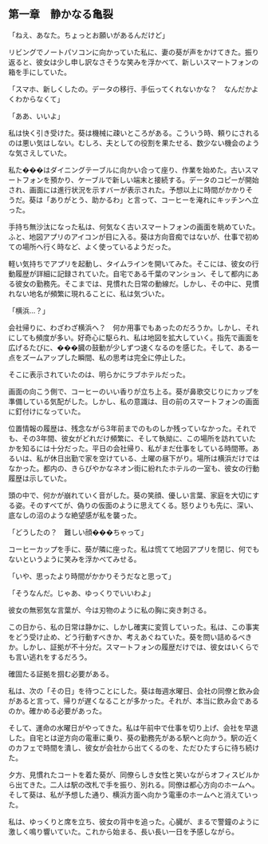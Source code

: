 ## 第一章　静かなる亀裂

「ねえ、あなた。ちょっとお願いがあるんだけど」

リビングでノートパソコンに向かっていた私に、妻の葵が声をかけてきた。振り返ると、彼女は少し申し訳なさそうな笑みを浮かべて、新しいスマートフォンの箱を手にしていた。

「スマホ、新しくしたの。データの移行、手伝ってくれないかな？　なんだかよくわからなくて」

「ああ、いいよ」

私は快く引き受けた。葵は機械に疎いところがある。こういう時、頼りにされるのは悪い気はしない。むしろ、夫としての役割を果たせる、数少ない機会のような気さえしていた。

私た���はダイニングテーブルに向かい合って座り、作業を始めた。古いスマートフォンを預かり、ケーブルで新しい端末と接続する。データのコピーが開始され、画面には進行状況を示すバーが表示された。予想以上に時間がかかりそうだ。葵は「ありがとう、助かるわ」と言って、コーヒーを淹れにキッチンへ立った。

手持ち無沙汰になった私は、何気なく古いスマートフォンの画面を眺めていた。ふと、地図アプリのアイコンが目に入る。葵は方向音痴ではないが、仕事で初めての場所へ行く時など、よく使っているようだった。

軽い気持ちでアプリを起動し、タイムラインを開いてみた。そこには、彼女の行動履歴が詳細に記録されていた。自宅である千葉のマンション、そして都内にある彼女の勤務先。そこまでは、見慣れた日常の動線だ。しかし、その中に、見慣れない地名が頻繁に現れることに、私は気づいた。

「横浜…？」

会社帰りに、わざわざ横浜へ？　何か用事でもあったのだろうか。しかし、それにしても頻度が多い。好奇心に駆られ、私は地図を拡大していく。指先で画面を広げるたびに、���臓の鼓動が少しずつ速くなるのを感じた。そして、ある一点をズームアップした瞬間、私の思考は完全に停止した。

そこに表示されていたのは、明らかにラブホテルだった。

画面の向こう側で、コーヒーのいい香りが立ち上る。葵が鼻歌交じりにカップを準備している気配がした。しかし、私の意識は、目の前のスマートフォンの画面に釘付けになっていた。

位置情報の履歴は、残念ながら3年前までのものしか残っていなかった。それでも、その3年間、彼女がどれだけ頻繁に、そして執拗に、この場所を訪れていたかを知るには十分だった。平日の会社帰り、私がまだ仕事をしている時間帯。あるいは、私が休日出勤で家を空けている、土曜の昼下がり。場所は横浜だけではなかった。都内の、きらびやかなネオン街に紛れたホテルの一室も、彼女の行動履歴は示していた。

頭の中で、何かが崩れていく音がした。葵の笑顔、優しい言葉、家庭を大切にする姿。そのすべてが、偽りの仮面のように思えてくる。怒りよりも先に、深い、底なしの沼のような絶望感が私を襲った。

「どうしたの？　難しい顔���ちゃって」

コーヒーカップを手に、葵が隣に座った。私は慌てて地図アプリを閉じ、何でもないというように笑みを浮かべてみせる。

「いや、思ったより時間がかかりそうだなと思って」

「そうなんだ。じゃあ、ゆっくりでいいわよ」

彼女の無邪気な言葉が、今は刃物のように私の胸に突き刺さる。

この日から、私の日常は静かに、しかし確実に変質していった。私は、この事実をどう受け止め、どう行動すべきか、考えあぐねていた。葵を問い詰めるべきか。しかし、証拠が不十分だ。スマートフォンの履歴だけでは、彼女はいくらでも言い逃れをするだろう。

確固たる証拠を掴む必要がある。

私は、次の「その日」を待つことにした。葵は毎週水曜日、会社の同僚と飲み会があると言って、帰りが遅くなることが多かった。それが、本当に飲み会であるのか。確かめる必要があった。

そして、運命の水曜日がやってきた。私は午前中で仕事を切り上げ、会社を早退した。自宅とは逆方向の電車に乗り、葵の勤務先がある駅へと向かう。駅の近くのカフェで時間を潰し、彼女が会社から出てくるのを、ただひたすらに待ち続けた。

夕方、見慣れたコートを着た葵が、同僚らしき女性と笑いながらオフィスビルから出てきた。二人は駅の改札で手を振り、別れる。同僚は都心方向のホームへ。そして葵は、私が予想した通り、横浜方面へ向かう電車のホームへと消えていった。

私は、ゆっくりと席を立ち、彼女の背中を追った。心臓が、まるで警鐘のように激しく鳴り響いていた。これから始まる、長い長い一日を予感しながら。
